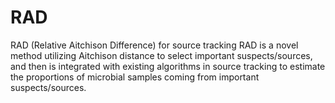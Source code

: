 # RAD
RAD (Relative Aitchison Difference) for source tracking
RAD is a novel method utilizing Aitchison distance to select important suspects/sources, 
and then is integrated with existing algorithms in source tracking to estimate the proportions of microbial 
samples coming from important suspects/sources.
